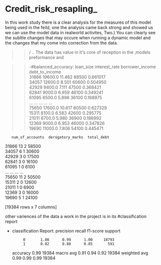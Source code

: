 # Credit_risk_resapling_

In this work study there is a clear analysis for the measures of this model being used in the feild, one the analysis came back strong and showed us we can use the model data in realworld activites, Two.) You can clearly see the subltle changes that may occure when running a dynamic model and the changes that my come into correction from the data.
>>/
>>.. The data has value in it's core of reception in the ,models preformance and


>>-#balanced_accuracy:        loan_size  interest_rate  borrower_income  debt_to_income  \
31866    19600.0         11.462            88500        0.661017   
34057    12600.0          8.501            60600        0.504950   
42929     9400.0          7.111            47500        0.368421   
62841     9000.0          6.959            46100        0.349241   
61095     6500.0          5.896            36100        0.168975   
...          ...            ...              ...             ...   
75650    17600.0         10.617            80500        0.627329   
15311     8100.0          6.583            42600        0.295775   
21011     6700.0          5.980            36900        0.186992   
12369     9000.0          6.953            46000        0.347826   
19690    11000.0          7.806            54100        0.445471   

       num_of_accounts  derogatory_marks  total_debt  
31866               13                 2       58500  
34057                6                 1       30600  
42929                3                 0       17500  
62841                3                 0       16100  
61095                1                 0        6100  
...                ...               ...         ...  
75650               11                 2       50500  
15311                2                 0       12600  
21011                1                 0        6900  
12369                3                 0       16000  
19690                5                 1       24100  

[19384 rows x 7 columns]

other variences of the data a work in the project is
in its #classification report
- classification Report:
              precision    recall  f1-score   support

           0       1.00      0.99      1.00     18793
           1       0.82      0.88      0.85       591

    accuracy                           0.99     19384
   macro avg       0.91      0.94      0.92     19384
weighted avg       0.99      0.99      0.99     19384
